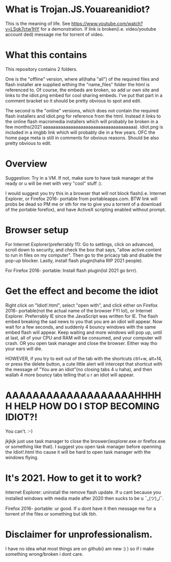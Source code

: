 # What is Trojan.JS.Youareanidiot?
This is the meaning of life. See https://www.youtube.com/watch?v=LSgk7ctw1HY for a demonstration. If link is broken(i.e. video/youtube account ded) message me for torrent of video.

# What this contains
This repository contains 2 folders. 

One is the "offline" version, where all(haha "all") of the required files and flash installer are supplied withing the "name_files" folder the html is referenced to. Of course, the embeds are broken, so add ur own site and links to the idiot.png embed for cool sharing embeds. I've put that part in a comment bracket so it should be pretty obvious to spot and edit.

The second is the "online" versions, which does not contain the required flash installers and idiot.png for reference from the html. Instead it links to the online flash macromedia installers which will probably be broken in a few months(2021 aaaaaaaaaaaaaaaaaaaaaaaaaaaaaaaaaaaaa). idiot.png is included in a imgbb link which will probably die in a few years. OFC the home page meta is still in comments for obvious reasons. Should be also pretty obvious to edit.

# Overview
Suggestion: Try in a VM. If not, make sure to have task manager at the ready or u will be met with very "cool" stuff :).

I would suggest you try this in a browser that will not block flash(i.e. Internet Explorer, or Firefox 2016- portable from portableapps.com. BTW link will probs be dead so PM me or sth for me to give you a torrent of a download of the portable forefox), and have ActiveX scripting enabled without prompt. 

# Browser setup
For Internet Explorer(preferrably 11): Go to settings, click on advanced, scroll down to security, and check the box that says, "allow active content to run in files on my computer". Then go to the pricacy tab and disable the pop-up blocker. Lastly, install flash plugin(haha RIP 2021 people).

For Firefox 2016- portable: Install flash plugin(lol 2021 go brrr).

# Get the effect and become the idiot
Right click on "Idiot!.html", select "open with", and click either on Firefox 2016- portable(not the actual name of the browser FYI lol), or Internet Explorer. Preferrably IE since the JavaScript was written for IE. The flash embed breaking the sad news to you that you are an idiot will appear. Now wait for a few seconds, and suddenly 4 bouncy windows with the same embed flash will appear. Keep waiting and more windows will pop up, until at last, all of your CPU and RAM will be consumed, and your computer will crash. OR you open task manager and close the browser. Either way tho your ears will die.

HOWEVER, if you try to exit out of the tab with the shortcuts ctrl+w, alt+f4, or press the delete button, a cute little alert will intercept that shortcut with the message of "You are an idiot"(no closing tabs 4 u haha), and then wallah 4 more bouncy tabs telling that u r an idiot will appear.

# AAAAAAAAAAAAAAAAAAAHHHHH HELP HOW DO I STOP BECOMING IDIOT?!
You can't. :-)

jkjkjk just use task manager to close the broswer(iexplorer.exe or firefox.exe or something like that). I suggest you open task manager before openning the Idiot!.html tho cause it will be hard to open task manager with the windows flying.

# It's 2021. How to get it to work?
Internet Explorer: uninstall the remove flash update. If u cant because you installed windows with media made after 2020 then sucks to be u ¯\_(ツ)_/¯.

Firefox 2016- portable: ur good. If u dont have it then message me for a torrent of the files or something but idk tbh.

# Disclaimer for unprofessionalism.
I have no idea what most things are on github(i am new :) ) so if i make something wrong/broken i dont care.
